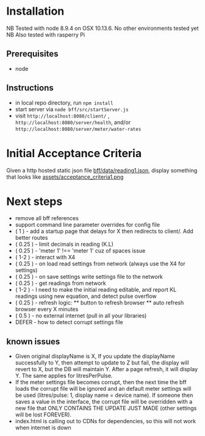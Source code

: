
# Installation
NB Tested with node 8.9.4 on OSX 10.13.6. No other environments tested yet 
NB Also tested with rasperry Pi 

## Prerequisites

* node

## Instructions

* in local repo directory, run `npm install`
* start server via `node bff/src/startServer.js`
* visit `http://localhost:8080/client/` , `http://localhost:8080/server/health`, and/or `http://localhost:8080/server/meter/water-rates`


# Initial Acceptance Criteria

Given a http hosted static json file [bff/data/reading1.json](bff/data/reading1.json), display something that looks like [assets/acceptance_criteria1.png](assets/acceptance_criteria1.png)

# Next steps

* remove all bff references
* support command line parameter overrides for config file
* ( 1 ) - add a startup page that delays for X then redirects to client/. Add better routes
* ( 0.25 ) - limit decimals in reading (K.L)
* ( 0.25 ) - 'meter 1' !== 'meter 1' cuz of spaces issue
* ( 1-2 ) - interact with X4
* ( 0.25 ) - on load read settings from network (always use the X4 for settings)
* ( 0.25 ) - on save settings write settings file to the network
* ( 0.25 ) - get readings from network
* ( 1-2  ) - I need to make the initial reading editable, and report KL readings using new equation, and detect pulse overflow
* ( 0.25 ) - refresh logic:
  ** button to refresh browser
  ** auto refresh browser every X minutes
* ( 0.5 ) - no external internet (pull in all your libraries)
* DEFER - how to detect corrupt settings file

## known issues

* Given original displayName is X, If you update the displayName successfully to Y, then attempt to update to Z but fail, the display will revert to X, but the DB will maintain Y. After a page refresh, it will display Y. The same applies for litresPerPulse.
* If the meter settings file becomes corrupt, then the next time the bff loads the corrupt file will be ignored and an default meter settings will be used (litres/pulse: 1, display name = device name). If someone then saves a value in the interface, the corrupt file will be overridden with a new file that ONLY CONTAINS THE UPDATE JUST MADE (other settings will be lost FOREVER).
* index.html is calling out to CDNs for dependencies, so this will not work when internet is down 
